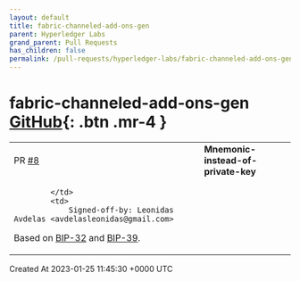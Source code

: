 ```yaml
---
layout: default
title: fabric-channeled-add-ons-gen
parent: Hyperledger Labs
grand_parent: Pull Requests
has_children: false
permalink: /pull-requests/hyperledger-labs/fabric-channeled-add-ons-gen
---
```


# fabric-channeled-add-ons-gen <span class="fs-3 right-align">[GitHub](https://github.com/hyperledger-labs/fabric-channeled-add-ons-gen){: .btn .mr-4 }</span>


<div>
    <table>
        <tr>
            <td>
                PR <a href="https://github.com/hyperledger-labs/fabric-channeled-add-ons-gen/pull/8" class=".btn">#8</a>
            </td>
            <td>
                <b>
                    Mnemonic-instead-of-private-key
                </b>
            </td>
        </tr>
        <tr>
            <td>
                
            </td>
            <td>
                Signed-off-by: Leonidas Avdelas <avdelasleonidas@gmail.com>


Based on [BIP-32](https://github.com/bitcoin/bips/blob/master/bip-0032.mediawiki#user-content-Specification_Key_derivation) and [BIP-39](https://github.com/bitcoin/bips/blob/master/bip-0039.mediawiki).
            </td>
        </tr>
    </table>
    <div class="right-align">
        Created At 2023-01-25 11:45:30 +0000 UTC
    </div>
</div>


